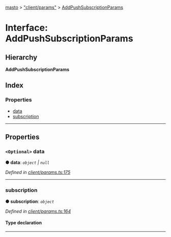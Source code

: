 [masto](../README.md) > ["client/params"](../modules/_client_params_.md) > [AddPushSubscriptionParams](../interfaces/_client_params_.addpushsubscriptionparams.md)

# Interface: AddPushSubscriptionParams

## Hierarchy

**AddPushSubscriptionParams**

## Index

### Properties

* [data](_client_params_.addpushsubscriptionparams.md#data)
* [subscription](_client_params_.addpushsubscriptionparams.md#subscription)

---

## Properties

<a id="data"></a>

### `<Optional>` data

**● data**: *`object` \| `null`*

*Defined in [client/params.ts:175](https://github.com/neet/masto.js/blob/c1501e9/src/client/params.ts#L175)*

___
<a id="subscription"></a>

###  subscription

**● subscription**: *`object`*

*Defined in [client/params.ts:164](https://github.com/neet/masto.js/blob/c1501e9/src/client/params.ts#L164)*

#### Type declaration

___

